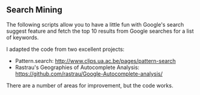 ## Search Mining

The following scripts allow you to have a little fun with Google's search suggest feature and fetch the top 10 results from Google searches for a list of keywords.

I adapted the code from two excellent projects:
* Pattern.search: http://www.clips.ua.ac.be/pages/pattern-search
* Rastrau's Geographies of Autocomplete Analysis: https://github.com/rastrau/Google-Autocomplete-analysis/

There are a number of areas for improvement, but the code works.
